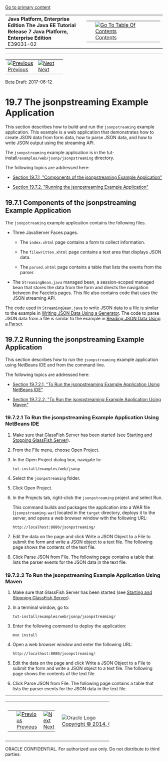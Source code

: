 [Go to primary content](#BEGIN)

<table>
<colgroup>
<col width="50%" />
<col width="50%" />
</colgroup>
<tbody>
<tr class="odd">
<td><strong>Java Platform, Enterprise Edition The Java EE Tutorial</strong><br />
<strong>Release 7 Java Platform, Enterprise Edition</strong><br />
E39031-02</td>
<td><table>
<tbody>
<tr class="odd">
<td> </td>
<td><a href="toc.htm"><img src="../../dcommon/gifs/toc.gif" alt="Go To Table Of Contents" /><br />
<span class="icon">Contents</span></a></td>
</tr>
</tbody>
</table></td>
</tr>
</tbody>
</table>

-----

<table>
<tbody>
<tr class="odd">
<td><a href="jsonp006.htm"><img src="../../dcommon/gifs/leftnav.gif" alt="Previous" /><br />
<span class="icon">Previous</span></a> </td>
<td><a href="jsonp008.htm"><img src="../../dcommon/gifs/rightnav.gif" alt="Next" /><br />
<span class="icon">Next</span></a></td>
<td> </td>
</tr>
</tbody>
</table>

Beta Draft: 2017-06-12

# 19.7 The jsonpstreaming Example Application

This section describes how to build and run the `jsonpstreaming` example
application. This example is a web application that demonstrates how to
create JSON data from form data, how to parse JSON data, and how to
write JSON output using the streaming API.

The `jsonpstreaming` example application is in the
tut-install`/examples/web/jsonp/jsonpstreaming` directory.

The following topics are addressed here:

  - [Section 19.7.1, "Components of the jsonpstreaming Example
    Application"](#CEGDBIID)

  - [Section 19.7.2, "Running the jsonpstreaming Example
    Application"](#CEGGHFIG)

## 19.7.1 Components of the jsonpstreaming Example Application

The `jsonpstreaming` example application contains the following files.

  - Three JavaServer Faces pages.
    
      - The `index.xhtml` page contains a form to collect information.
    
      - The `filewritten.xhtml` page contains a text area that displays
        JSON data.
    
      - The `parsed.xhtml` page contains a table that lists the events
        from the parser.

  - The `StreamingBean.java` managed bean, a session-scoped managed bean
    that stores the data from the form and directs the navigation
    between the Facelets pages. This file also contains code that uses
    the JSON streaming API.

The code used in `StreamingBean.java` to write JSON data to a file is
similar to the example in [Writing JSON Data Using a
Generator](jsonp004.htm#BABGJEEF). The code to parse JSON data from a
file is similar to the example in [Reading JSON Data Using a
Parser](jsonp004.htm#BABGCHIG).

## 19.7.2 Running the jsonpstreaming Example Application

This section describes how to run the `jsonpstreaming` example
application using NetBeans IDE and from the command line.

The following topics are addressed here:

  - [Section 19.7.2.1, "To Run the jsonpstreaming Example Application
    Using NetBeans IDE"](#CEGJCBCG)

  - [Section 19.7.2.2, "To Run the jsonpstreaming Example Application
    Using
Maven"](#CEGCGDDJ)

### 19.7.2.1 To Run the jsonpstreaming Example Application Using NetBeans IDE

1.  Make sure that GlassFish Server has been started (see [Starting and
    Stopping GlassFish Server](usingexamples002.htm#BNADI)).

2.  From the File menu, choose Open Project.

3.  In the Open Project dialog box, navigate to:
    
    ``` oac_no_warn
    tut-install/examples/web/jsonp
    ```

4.  Select the `jsonpstreaming` folder.

5.  Click Open Project.

6.  In the Projects tab, right-click the `jsonpstreaming` project and
    select Run.
    
    This command builds and packages the application into a WAR file
    (`jsonpstreaming.war`) located in the `target` directory, deploys it
    to the server, and opens a web browser window with the following
    URL:
    
    ``` oac_no_warn
    http://localhost:8080/jsonpstreaming/
    ```

7.  Edit the data on the page and click Write a JSON Object to a File to
    submit the form and write a JSON object to a text file. The
    following page shows the contents of the text file.

8.  Click Parse JSON from File. The following page contains a table that
    lists the parser events for the JSON data in the text file.

### 19.7.2.2 To Run the jsonpstreaming Example Application Using Maven

1.  Make sure that GlassFish Server has been started (see [Starting and
    Stopping GlassFish Server](usingexamples002.htm#BNADI)).

2.  In a terminal window, go to:
    
    ``` oac_no_warn
    tut-install/examples/web/jsonp/jsonpstreaming/
    ```

3.  Enter the following command to deploy the application:
    
    ``` oac_no_warn
    mvn install
    ```

4.  Open a web browser window and enter the following URL:
    
    ``` oac_no_warn
    http://localhost:8080/jsonpstreaming/
    ```

5.  Edit the data on the page and click Write a JSON Object to a File to
    submit the form and write a JSON object to a text file. The
    following page shows the contents of the text file.

6.  Click Parse JSON from File. The following page contains a table that
    lists the parser events for the JSON data in the text file.

-----

<table style="width:66%;">
<colgroup>
<col width="33%" />
<col width="0%" />
<col width="33%" />
</colgroup>
<tbody>
<tr class="odd">
<td><table style="width:96%;">
<colgroup>
<col width="0%" />
<col width="48%" />
<col width="48%" />
</colgroup>
<tbody>
<tr class="odd">
<td> </td>
<td><a href="jsonp006.htm"><img src="../../dcommon/gifs/leftnav.gif" alt="Previous" /><br />
<span class="icon">Previous</span></a> </td>
<td><a href="jsonp008.htm"><img src="../../dcommon/gifs/rightnav.gif" alt="Next" /><br />
<span class="icon">Next</span></a></td>
</tr>
</tbody>
</table></td>
<td><img src="../../dcommon/gifs/oracle.gif" alt="Oracle Logo" class="copyrightlogo" /> <a href="../../dcommon/html/cpyr.htm"><br />
<span class="copyrightlogo">Copyright © 2014, Oracle and/or its affiliates. All rights reserved.</span></a></td>
<td><table>
<tbody>
<tr class="odd">
<td> </td>
<td><a href="toc.htm"><img src="../../dcommon/gifs/toc.gif" alt="Go To Table Of Contents" /><br />
<span class="icon">Contents</span></a></td>
</tr>
</tbody>
</table></td>
</tr>
</tbody>
</table>

ORACLE CONFIDENTIAL. For authorized use only. Do not distribute to third parties.

